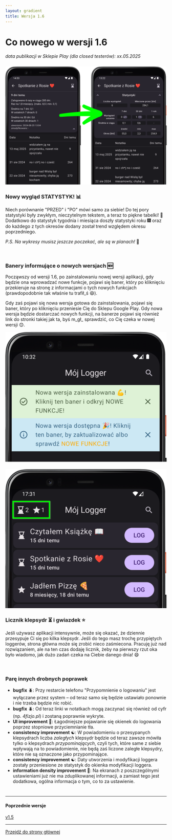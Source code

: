 ```yaml
---
layout: gradient
title: Wersja 1.6
---
```

# Co nowego w wersji 1.6

*data publikacji w Sklepie Play (dla closed testerów):  xx.05.2025*

<div style="height: 10px;" class="mobile-hidden"></div>

<div class="side-by-side-reverse">
    <img src="../img/features/1.6/stats-new-look.png" alt="screenshot" class="app-screenshot-left-70">
    <div class="app-screenshot-description-30">
        <h3>Nowy wygląd STATYSTYK! 📊</h3>
        <p>Niech porównanie "PRZED" i "PO" mówi samo za siebie! Do tej pory statystyki były zwykłym, nieczytelnym tekstem, a teraz to piękne tabelki! 🤩 Dodatkowo do statystyk tygodnia i miesiąca doszły statystyki roku 🎆 oraz do każdego z tych okresów dodany został trend względem okresu poprzedniego.</p>
        <p><i>P.S. Na wykresy musisz jeszcze poczekać, ale są w planach!</i> 🤘</p>
    </div>
</div>

<div style="height: 20px;" class="mobile-hidden"></div>

<div class="side-by-side">
    <div class="app-screenshot-description">
        <h3>Banery informujące o nowych wersjach 🆕</h3>
        <p>Począwszy od wersji 1.6, po zainstalowaniu nowej wersji aplikacji, gdy będzie ona wprowadzać nowe funkcje, pojawi się baner, który po kliknięciu przekieruje na stronę z informacjami o tych nowych funkcjach (prawdopodobnie tak właśnie tu trafił_ś 😄).</p>
        <p>Gdy zaś pojawi się nowa wersja gotowa do zainstalowania, pojawi się baner, który po kliknięciu przeniesie Cię do Sklepu Google Play. Gdy nowa wersja będzie dostarczać nowych funkcji, na banerze pojawi się również link do stronki takiej jak ta, byś m_gł_ sprawdzić, co Cię czeka w nowej wersji 😊.</p>
    </div>
    <img src="../img/features/1.6/new-versions-banners.png" alt="screenshot" class="app-screenshot-right">
</div>

<div style="height: 20px;" class="mobile-hidden"></div>

<div class="side-by-side-reverse">
    <img src="../img/features/1.6/hourglasses-and-stars-counter.png" alt="screenshot" class="app-screenshot-left">
    <div class="app-screenshot-description">
        <h3>Licznik klepsydr ⏳ i gwiazdek ⭐</h3>
        <p>Jeśli używasz aplikacji intensywnie, może się okazać, że dziennie przesypuje Ci się po kilka klepsydr. Jeśli do tego masz trochę przypiętych loggerów, strona główna może się zrobić nieco zaśmiecona. Pracuję już nad rozwiązaniem, ale na ten czas dodaję licznik, żeby na pierwszy rzut oka było wiadomo, jak dużo zadań czeka na Ciebie danego dnia! 😄</p>
    </div>
</div>

<div style="height: 20px;" class="mobile-hidden"></div>

### Parę innych drobnych poprawek
- **bugfix** 🪲: Przy restarcie telefonu "Przypomnienie o logowaniu" jest wyłączane przez system – od teraz samo się będzie ustawiało ponownie i nie trzeba będzie nic robić.
- **bugfix** 🪲: Od teraz linki w notatkach mogą zaczynać się również od cyfr (np. *4fizjo.pl*) i zostaną poprawnie wykryte.
- **UI improvement** 📲: Łagodniejsze pojawianie się okienek do logowania poprzez stopniowe przyciemnianie tła.
- **consistency improvement** ☯️: W powiadomieniu o przesypanych klepsydrach liczba *zaległych* klepsydr będzie od teraz zawsze mówiła tylko o klepsydrach *przypominających*, czyli tych, które same z siebie wpływają na to powiadomienie, nie będą zaś liczone zaległe klepsydry, które nie są oznaczone jako przypominające.
- **consistency improvement** ☯️: Daty utworzenia i modyfikacji loggera zostały przeniesione ze statystyk do okienka modyfikacji loggera.
- **information density improvement** 📰: Na ekranach z poszczególnymi ustawieniami już nie ma zduplikowanej informacji, a zamiast tego jest dodatkowa, ogólna informacja o tym, co to za ustawienie.

<div style="height: 10px;"></div>

---
#### Poprzednie wersje
[v1.5](/version/1.5)

---
<a href="/">Przejdź do strony głównej</a>